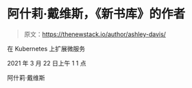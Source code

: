# 阿什莉·戴维斯，《新书库》的作者

> 原文：<https://thenewstack.io/author/ashley-davis/>

在 Kubernetes 上扩展微服务

2021 年 3 月 22 日上午 1 1 点

阿什莉·戴维斯
